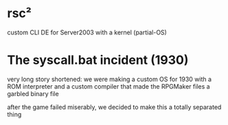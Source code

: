 # rsc²

custom CLI DE for Server2003 with a kernel (partial-OS)

# The syscall.bat incident (1930)

very long story shortened: we were making a custom OS for 1930 with a ROM interpreter
and a custom compiler that made the RPGMaker files a garbled binary file

after the game failed miserably, we decided to make this a totally separated thing
